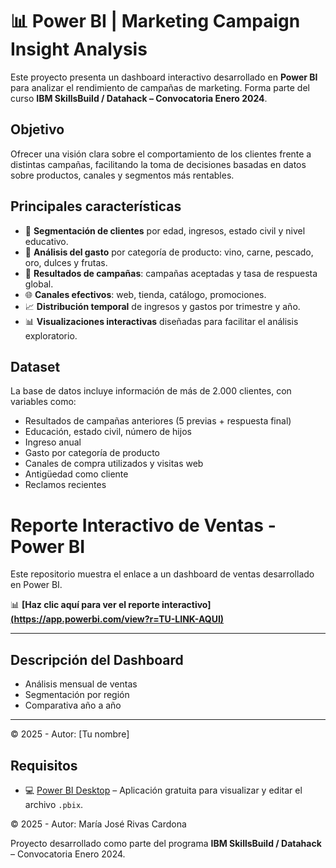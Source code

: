 # 📊 Power BI | Marketing Campaign Insight Analysis

Este proyecto presenta un dashboard interactivo desarrollado en **Power BI** para analizar el rendimiento de campañas de marketing. Forma parte del curso **IBM SkillsBuild / Datahack – Convocatoria Enero 2024**.

## Objetivo

Ofrecer una visión clara sobre el comportamiento de los clientes frente a distintas campañas, facilitando la toma de decisiones basadas en datos sobre productos, canales y segmentos más rentables.

## Principales características

- 👥 **Segmentación de clientes** por edad, ingresos, estado civil y nivel educativo.  
- 💸 **Análisis del gasto** por categoría de producto: vino, carne, pescado, oro, dulces y frutas.  
- 🎯 **Resultados de campañas**: campañas aceptadas y tasa de respuesta global.  
- 🌐 **Canales efectivos**: web, tienda, catálogo, promociones.  
- 📈 **Distribución temporal** de ingresos y gastos por trimestre y año.  
- 📊 **Visualizaciones interactivas** diseñadas para facilitar el análisis exploratorio.

## Dataset

La base de datos incluye información de más de 2.000 clientes, con variables como:

- Resultados de campañas anteriores (5 previas + respuesta final)  
- Educación, estado civil, número de hijos  
- Ingreso anual  
- Gasto por categoría de producto  
- Canales de compra utilizados y visitas web  
- Antigüedad como cliente  
- Reclamos recientes  

# Reporte Interactivo de Ventas - Power BI

Este repositorio muestra el enlace a un dashboard de ventas desarrollado en Power BI.

📊 **[Haz clic aquí para ver el reporte interactivo][(https://app.powerbi.com/view?r=TU-LINK-AQUI)](https://app.powerbi.com/groups/me/reports/40cec4a3-42ba-4c4d-8ff3-a3066dc97368?experience=power-bi)**

---
## Descripción del Dashboard
- Análisis mensual de ventas
- Segmentación por región
- Comparativa año a año

---
© 2025 - Autor: [Tu nombre]

## Requisitos

- 💻 [Power BI Desktop](https://powerbi.microsoft.com/es-es/desktop/) – Aplicación gratuita para visualizar y editar el archivo `.pbix`.

© 2025 - Autor: María José Rivas Cardona

Proyecto desarrollado como parte del programa **IBM SkillsBuild / Datahack** – Convocatoria Enero 2024.

